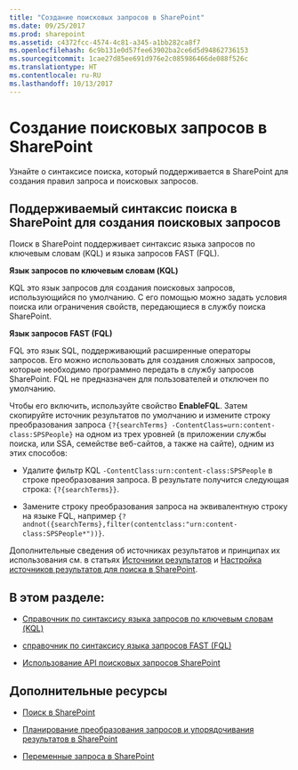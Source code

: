 ```yaml
---
title: "Создание поисковых запросов в SharePoint"
ms.date: 09/25/2017
ms.prod: sharepoint
ms.assetid: c4372fcc-4574-4c81-a345-a1bb282ca8f7
ms.openlocfilehash: 6c9b131e0d57fee63902ba2ce6d5d94862736153
ms.sourcegitcommit: 1cae27d85ee691d976e2c085986466de088f526c
ms.translationtype: HT
ms.contentlocale: ru-RU
ms.lasthandoff: 10/13/2017
---
```

# <a name="building-search-queries-in-sharepoint"></a>Создание поисковых запросов в SharePoint
Узнайте о синтаксисе поиска, который поддерживается в SharePoint для создания правил запроса и поисковых запросов.
## <a name="supported-search-syntax-in-sharepoint-for-building-search-queries"></a>Поддерживаемый синтаксис поиска в SharePoint для создания поисковых запросов
<a name="SP15Buildquery_support"> </a>

Поиск в SharePoint поддерживает синтаксис языка запросов по ключевым словам (KQL) и языка запросов FAST (FQL).
  
    
    
 **Язык запросов по ключевым словам (KQL)**
  
    
    
KQL  это язык запросов для создания поисковых запросов, использующийся по умолчанию. С его помощью можно задать условия поиска или ограничения свойств, передающиеся в службу поиска SharePoint.
  
    
    
 **Язык запросов FAST (FQL)**
  
    
    
FQL  это язык SQL, поддерживающий расширенные операторы запросов. Его можно использовать для создания сложных запросов, которые необходимо программно передать в службу запросов SharePoint. FQL не предназначен для пользователей и отключен по умолчанию. 
  
    
    
Чтобы его включить, используйте свойство **EnableFQL**. Затем скопируйте источник результатов по умолчанию и измените строку преобразования запроса  `{?{searchTerms} -ContentClass=urn:content-class:SPSPeople}` на одном из трех уровней (в приложении службы поиска, или SSA, семействе веб-сайтов, а также на сайте), одним из этих способов:
  
    
    

- Удалите фильтр KQL  `-ContentClass:urn:content-class:SPSPeople` в строке преобразования запроса. В результате получится следующая строка: `{?{searchTerms}}`.
    
  
- Замените строку преобразования запроса на эквивалентную строку на языке FQL, например `{?andnot({searchTerms},filter(contentclass:"urn:content-class:SPSPeople*"))}`.
    
  
Дополнительные сведения об источниках результатов и принципах их использования см. в статьях [Источники результатов](http://office.microsoft.com/en-us/support/sharepoint/sharepointsearch/understanding-result-sources-HA102848849.aspx) и [Настройка источников результатов для поиска в SharePoint](http://technet.microsoft.com/en-us/library/jj683115%28v=office.15%29.aspx).
  
    
    

## <a name="in-this-section"></a>В этом разделе:
<a name="SP15Buildquery_support"> </a>


-  [Справочник по синтаксису языка запросов по ключевым словам (KQL)](keyword-query-language-kql-syntax-reference.md)
    
  
-  [справочник по синтаксису языка запросов FAST (FQL)](fast-query-language-fql-syntax-reference.md)
    
  
-  [Использование API поисковых запросов SharePoint](using-the-sharepoint-search-query-apis.md)
    
  

## <a name="additional-resources"></a>Дополнительные ресурсы
<a name="SP15Buildquery_addlresources"> </a>


-  [Поиск в SharePoint](search-in-sharepoint.md)
    
  
-  [Планирование преобразования запросов и упорядочивания результатов в SharePoint](http://technet.microsoft.com/en-us/library/jj219620%28v=office.15%29.aspx)
    
  
-  [Переменные запроса в SharePoint](http://technet.microsoft.com/en-us/library/jj683123.aspx)
    
  

